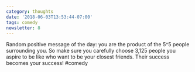 ```yaml
---
category: thoughts
date: '2018-06-03T13:53:44-07:00'
tags: comedy
newsletter: 8
---
```


Random positive message of the day: you are the product of the 5^5 people surrounding you. So make sure you carefully choose 3,125 people you aspire to be like who want to be your closest friends. Their success becomes your success!
#comedy